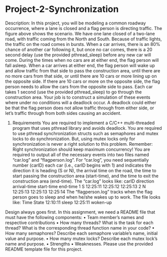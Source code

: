 # Project-2-Synchronization
Description:
In this project, you will be modeling a common roadway occurrence, where a lane is closed and a flag
person is directing traffic.
The figure above shows the scenario. We have one lane closed of a two-lane road, with traffic coming
from the North and South. Because of traffic lights, the traffic on the road comes in bursts. When a car
arrives, there is an 80% chance of another car following it, but once no car comes, there is a 20 second
delay (use the provided pthread_sleep) before any new car will come.
During the times when no cars are at either end, the flag person will fall asleep. When a car arrives at
either end, the flag person will wake up and allow traffic from that side to pass the construction area, until
there are no more cars from that side, or until there are 10 cars or more lining up on the opposite side. If
there are 10 cars or more on the opposite side, the flag person needs to allow the cars from the opposite
side to pass.
Each car takes 1 second (use the provided pthread_sleep) to go through the construction area.
Your job is to construct a simulation of these events where under no conditions will a deadlock occur. A
deadlock could either be that the flag person does not allow traffic through from either side, or let’s traffic
through from both sides causing an accident.

1. Requirements
You are required to implement a C/C++ multi-threaded program that uses pthread library and avoids
deadlock.
You are required to use pthread synchronization structs such as semaphores and mutex locks to do
synchronization. But, using mutex locks only for synchronization is never a right solution to this problem.
Remember: Right synchronization should keep maximum concurrency!
You are required to output all of the necessary events into two files named “car.log” and
“flagperson.log”. For “car.log”, you need sequentially number (carID) each car (i.e., carID begins with 1)
and indicates the direction it is heading (S or N), the arrival time on the road, the time to start passing the
construction area (start-time), and the time to exit the construction area (end-time). The “car.log” looks
like:
carID direction arrival-time start-time end-time
1 S 12:25:11 12:25:12 12:25:13
2 N 12:25:13 12:25:13 12:25:14
The “flagperson.log” tracks when the flag person goes to sleep and when he/she wakes up to work. The
file looks like:
Time State
12:10:11 sleep
12:25:11 woken-up

Design always goes first. In this assignment, we need a README file that must have the following
components:
• Team member’s names and respective contributions
• How many threads? What is the task for each thread? What is the corresponding thread
function name in your code?
• How many semaphores? Describe each semaphore variable’s name, initial value and purpose.
• How many mutex locks? Describe each mutex lock’s name and purpose.
• Strengths
• Weaknesses.
Please use the provided README template file for this project.
